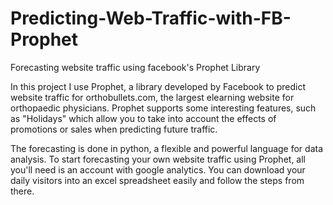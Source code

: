 # Predicting-Web-Traffic-with-FB-Prophet
Forecasting website traffic using facebook's Prophet Library

In this project I use Prophet, a library developed by Facebook to predict website traffic for orthobullets.com, the largest elearning website for orthopaedic physicians. Prophet supports some interesting features, such as "Holidays" which allow you to take into account the effects of promotions or sales when predicting future traffic.

The forecasting is done in python, a flexible and powerful language for data analysis. To start forecasting your own website traffic using Prophet, all you'll need is an account with google analytics. You can download your daily visitors into an excel spreadsheet easily and follow the steps from there.
